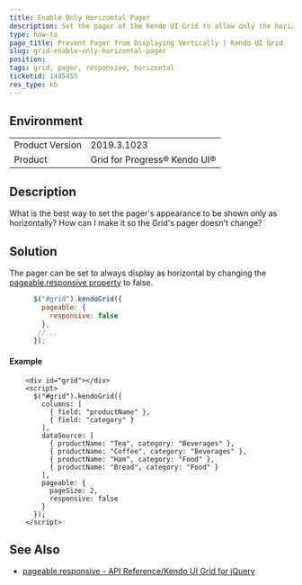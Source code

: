 ```yaml
---
title: Enable Only Horizontal Pager
description: Set the pager of the Kendo UI Grid to allow only the horizontal appearance and prevent the vertical dropdownlist.
type: how-to
page_title: Prevent Pager from Displaying Vertically | Kendo UI Grid
slug: grid-enable-only-horizontal-pager
position: 
tags: grid, pager, responsive, horizontal
ticketid: 1445455
res_type: kb
---
```


## Environment
<table>
	<tbody>
		<tr>
			<td>Product Version</td>
			<td>2019.3.1023</td>
		</tr>
		<tr>
			<td>Product</td>
			<td>Grid for Progress® Kendo UI®</td>
		</tr>
	</tbody>
</table>


## Description
What is the best way to set the pager's appearance to be shown only as horizontally?  How can I make it so the Grid's pager doesn't change?

## Solution
The pager can be set to always display as horizontal by changing the [pageable.responsive property](https://docs.telerik.com/kendo-ui/api/javascript/ui/grid/configuration/pageable.responsive) to false.

```javascript
      $("#grid").kendoGrid({
        pageable: {
          responsive: false
        },
       //...
      });
```

#### Example

```dojo
    <div id="grid"></div>
    <script>
      $("#grid").kendoGrid({
        columns: [
          { field: "productName" },
          { field: "category" }
        ],
        dataSource: [
          { productName: "Tea", category: "Beverages" },
          { productName: "Coffee", category: "Beverages" },
          { productName: "Ham", category: "Food" },
          { productName: "Bread", category: "Food" }
        ],
        pageable: {
          pageSize: 2,
          responsive: false
        }
      });
    </script>
```

## See Also
* [pageable.responsive - API Reference/Kendo UI Grid for jQuery](https://docs.telerik.com/kendo-ui/api/javascript/ui/grid/configuration/pageable.responsive)
